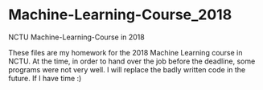 # Machine-Learning-Course_2018
NCTU Machine-Learning-Course in 2018

These files are my homework for the 2018 Machine Learning course in NCTU.
At the time, in order to hand over the job before the deadline, some programs were not very well.
I will replace the badly written code in the future. If I have time :)
